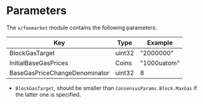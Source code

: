 <!--
order: 6 -->

# Parameters

The `x/feemarket` module contains the following parameters:

| Key                           | Type   | Example     |
| ----------------------------- | ------ | ----------- |
| BlockGasTarget                | uint32 | "2000000"   |
| InitialBaseGasPrices          | Coins  | "1000uatom" |
| BaseGasPriceChangeDenominator | uint32 | 8           |

- `BlockGasTarget`, should be smaller than `ConsensusParams.Block.MaxGas` if the latter one is specified.